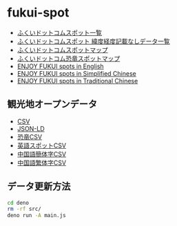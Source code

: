 # fukui-spot
 
- [ふくいドットコムスポット一覧](https://code4fukui.github.io/fukui-spot/)
- [ふくいドットコムスポット 緯度経度記載なしデータ一覧](https://code4fukui.github.io/fukui-spot/errdata.html)
- [ふくいドットコムスポットマップ](https://code4fukui.github.io/fukui-spot/map.html)
- [ふくいドットコム恐竜スポットマップ](https://code4fukui.github.io/fukui-spot/dinomap.html)
- [ENJOY FUKUI spots in English](https://code4fukui.github.io/fukui-spot/list-eng.html)
- [ENJOY FUKUI spots in Simplified Chinese](https://code4fukui.github.io/fukui-spot/list-chi-CN.html)
- [ENJOY FUKUI spots in Traditional Chinese](https://code4fukui.github.io/fukui-spot/list-chi-TW.html)

## 観光地オープンデータ

- [CSV](https://code4fukui.github.io/fukui-spot/fuku-e-spot.csv)
- [JSON-LD](https://code4fukui.github.io/fukui-spot/fuku-e-spot.jsonld)
- [恐竜CSV](https://code4fukui.github.io/fukui-spot/fuku-e-spot-dino.csv)
- [英語スポットCSV](https://code4fukui.github.io/fukui-spot/fuku-e-spot-eng.csv)
- [中国語簡体字CSV](https://code4fukui.github.io/fukui-spot/fuku-e-spot-chi-CN.csv)
- [中国語繁体字CSV](https://code4fukui.github.io/fukui-spot/fuku-e-spot-chi-TW.csv)

## データ更新方法

```sh
cd deno
rm -rf src/
deno run -A main.js
```
